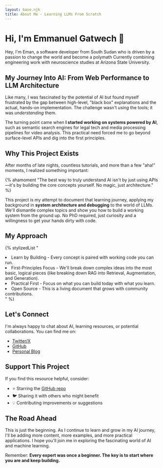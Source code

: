 ```yaml
---
layout: base.njk
title: About Me - Learning LLMs From Scratch
---
```


# Hi, I'm Emmanuel Gatwech 👋

Hey, I'm Eman, a software developer from South Sudan who is driven by a passion to change the world and become a polymath
Currently combining engineering work with neuroscience studies at Arizona State University.

## My Journey Into AI: From Web Performance to LLM Architecture

Like many, I was fascinated by the potential of AI but found myself frustrated by the gap between high-level, "black box" explanations and the actual, hands-on implementation. The challenge wasn't _using_ the tools; it was _understanding_ them.

The turning point came when **I started working on systems powered by AI**, such as semantic search engines for legal tech and media processing pipelines for video analysis. This practical need forced me to go beyond surface-level APIs and dig into the first principles.

## Why This Project Exists

After months of late nights, countless tutorials, and more than a few "aha!" moments, I realized something important:

{% ahamoment "The best way to truly understand AI isn't by just using APIs—it's by building the core concepts yourself. No magic, just architecture." %}

This project is my attempt to document that learning journey, applying my background in **system architecture and debugging** to the world of LLMs. We'll dismantle complex topics and show you how to build a working system from the ground up. No PhD required, just curiosity and a willingness to get your hands dirty with code.

## My Approach

{% stylizedList "

  <li>Learn by Building - Every concept is paired with working code you can run.</li>
  <li>First-Principles Focus - We'll break down complex ideas into the most basic, logical pieces (like breaking down RAG into Retrieval, Augmentation, and Generation).</li>
  <li>Practical First - Focus on what you can build today with what you learn.</li>
  <li>Open Source - This is a living document that grows with community contributions.</li>
  "
%}

## Let's Connect

I'm always happy to chat about AI, learning resources, or potential collaborations. You can find me on:

- [Twitter/X](https://twitter.com/junubiman)
- [GitHub](https://github.com/Emmanuel-Melon)
- [Personal Blog](https://emmanuelgatwech.is-a.dev)

## Support This Project

If you find this resource helpful, consider:

- ⭐ Starring the [GitHub repo](https://github.com/Emmanuel-Melon/learning-llms-from-scratch)
- 🐦 Sharing it with others who might benefit
- 💡 Contributing improvements or suggestions

## The Road Ahead

This is just the beginning. As I continue to learn and grow in my AI journey, I'll be adding more content, more examples, and more practical applications. I hope you'll join me in exploring the fascinating world of AI and machine learning.

Remember: **Every expert was once a beginner. The key is to start where you are and keep building.**
